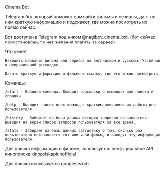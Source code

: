 Cinema Bot

Telegram бот, который поможет вам найти фильмы и сериалы, даст по ним краткую информацию и подскажет, где можно посмотреть их прямо сейчас.

Бот доступен в Telegram под ником @nagibov_cinema_bot. (бот сейчас приостановлен, т.к нет желания платить за сервер)

Что умеет

    Находить название фильма или сериала на английском и русском. Устойчив к неправильной раскладке.

    Давать краткую информацию о фильме и ссылку, где его можно посмотреть.

Команды:

    /start - Базовая команда. Выводит подсказки о командах для поиска и справки.

    /help - Выводит список всех команд с кратким описанием их работы для пользователя.

    /history - Забирает из базы данных историю запросов пользователя. Выводит на экран список запросов пользователя за все время.

    /stats - Забирает из базы данных статистику о том, сколько раз пользователю показывается тот или иной фильм, и выводит эту информацию пользователю.

Для поиска информации о фильме, используется неофициальное API кинопоиска [kinopoiskapiunofficial](https://kinopoiskapiunofficial.tech/)

Для поиска используется googlesearch
